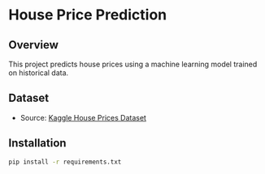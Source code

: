 # House Price Prediction

## Overview
This project predicts house prices using a machine learning model trained on historical data.

## Dataset
- Source: [Kaggle House Prices Dataset](https://www.kaggle.com/c/house-prices-advanced-regression-techniques)

## Installation
```bash
pip install -r requirements.txt
